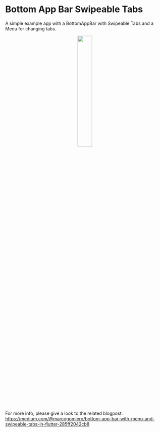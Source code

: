 # Bottom App Bar Swipeable Tabs

A simple example app with a BottomAppBar with Swipeable Tabs and a Menu for changing tabs. 

<p style="text-align:center;"><img src="https://raw.githubusercontent.com/prof18/BottomAppBarSwipeableTabs/master/flutter-bottom%3Dbar.gif" width="30%" height="30%"></p>

For more info, please give a look to the related blogpost: https://medium.com/@marcogomiero/bottom-app-bar-with-menu-and-swipeable-tabs-in-flutter-285ff2042cb8 
